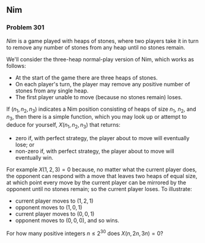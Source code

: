 ﻿## Nim
### Problem 301

*Nim* is a game played with heaps of stones, where two players take it in turn to remove any number of stones from any heap until no stones remain.

We'll consider the three-heap normal-play version of Nim, which works as follows:

* At the start of the game there are three heaps of stones.
* On each player's turn, the player may remove any positive number of stones from any single heap.
* The first player unable to move (because no stones remain) loses.

If $(n_1, n_2, n_3)$ indicates a Nim position consisting of heaps of size $n_1$, $n_2$, and $n_3$, then there is a simple function, which you may look up or attempt to deduce for yourself, $X(n_1, n_2, n_3)$ that returns:

* zero if, with perfect strategy, the player about to move will eventually lose; or
* non-zero if, with perfect strategy, the player about to move will eventually win.

For example $X(1, 2, 3) = 0$ because, no matter what the current player does, the opponent can respond with a move that leaves two heaps of equal size, at which point every move by the current player can be mirrored by the opponent until no stones remain; so the current player loses. To illustrate:

* current player moves to $(1, 2, 1)$
* opponent moves to $(1, 0, 1)$
* current player moves to $(0, 0 ,1)$
* opponent moves to $(0, 0, 0)$, and so wins.

For how many positive integers $n \leq 2^{30}$ does $X(n, 2n, 3n) = 0$?
